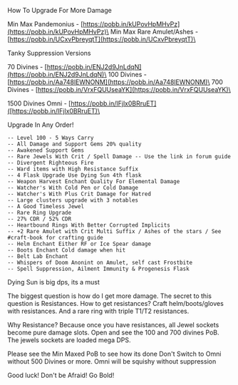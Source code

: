 How To Upgrade For More Damage

Min Max Pandemonius - [https://pobb.in/kUPovHpMHvPz](https://pobb.in/kUPovHpMHvPz)\
Min Max Rare Amulet/Ashes - [https://pobb.in/UCxvPbreyqtT](https://pobb.in/UCxvPbreyqtT)\

Tanky Suppression Versions

70 Divines - [https://pobb.in/ENJ2d9JnLdqN](https://pobb.in/ENJ2d9JnLdqN)\
100 Divines - [https://pobb.in/Aa748lEWNONM](https://pobb.in/Aa748lEWNONM)\
700 Divines - [https://pobb.in/VrxFQUUseaYK](https://pobb.in/VrxFQUUseaYK)\

1500 Divines Omni - [https://pobb.in/IFjlx0BRruET]([https://pobb.in/IFjlx0BRruET)\

Upgrade In Any Order!

    -- Level 100 - 5 Ways Carry
    -- All Damage and Support Gems 20% quality
    -- Awakened Support Gems
    -- Rare Jewels With Crit / Spell Damage -- Use the link in forum guide
    -- Divergent Righteous Fire
    -- Ward items with High Resistance Suffix
    -- 4 Flask Upgrade Use Dying Sun 4th flask
    -- Weapon Harvest Enchant Quality For Elemental Damage
    -- Watcher's With Cold Pen or Cold Damage
    -- Watcher's With Plus Crit Damage for Hatred
    -- Large clusters upgrade with 3 notables
    -- A Good Timeless Jewel
    -- Rare Ring Upgrade
    -- 27% CDR / 52% CDR
    -- Heartbound Rings With Better Corrupted Implicits
    -- +2 Rare Amulet with Crit Multi Suffix / Ashes of the stars / See #craft-book for crafting guide
    -- Helm Enchant Either RF or Ice Spear damage
    -- Boots Enchant Cold damage when hit
    -- Belt Lab Enchant
    -- Whispers of Doom Anonint on Amulet, self cast Frostbite
    -- Spell Suppression, Ailment Immunity & Progenesis Flask

Dying Sun is big dps, its a must

The biggest question is how do I get more damage.
The secret to this question is Resistances. How to get resistances?
Craft helm/boots/gloves with resistances. And a rare ring with triple T1/T2 resistances.

Why Resistance?
Because once you have resistances, all Jewel sockets become pure damage slots.
Open and see the 100 and 700 divines PoB. The jewels sockets are loaded mega DPS.

Please see the Min Maxed PoB to see how its done
Don't Switch to Omni without 500 Divines or more.
Omni will be squishy without suppression

Good luck! Don't be Afraid! Go Bold!
